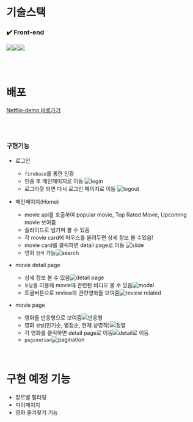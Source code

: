 # 기술스택

### ✔️ Front-end

<img src="https://img.shields.io/badge/React-61DAFB?style=for-the-badge&logo=React&logoColor=black"><img src="https://img.shields.io/badge/Redux-764ABC?style=for-the-badge&logo=Redux&logoColor=purple"><img src="https://img.shields.io/badge/Firebase-ffffff?style=for-the-badge&logo=Firebase&logoColor=yellow">

<br />
<br />

# 배포
[Netflix-demo 바로가기](https://netflix-redux-76de8.web.app)

<br />
<br />

### 구현기능

- 로그인
  - `firebase`를 통한 인증
  - 인증 후 메인페이지로 이동
    ![login](https://github.com/amy3374/netflix-redux/assets/119571479/4c88bd13-e389-4ad2-a4dc-b418cdb5de11)
  - 로그아웃 되면 다시 로그인 페이지로 이동
    ![logout](https://github.com/amy3374/netflix-redux/assets/119571479/3ccdc7e7-da3c-42d9-a88e-5a3ac844c16e)
- 메인페이지(Home)

  - movie api를 호출하여 popular movie, Top Rated Movie, Upcoming movie 보여줌
  - 슬라이드로 넘기며 볼 수 있음
  - 각 movie card에 마우스를 올려두면 상세 정보 볼 수있음!
  - movie card를 클릭하면 detail page로 이동
    ![slide](https://github.com/amy3374/netflix-redux/assets/119571479/204c49ac-6660-49d7-9b91-bf9f96066448)
  - 영화 `검색` 가능![search](https://github.com/amy3374/netflix-redux/assets/119571479/37405586-f9fa-4f63-922f-fc1a5e836e8e)

- movie detail page
  - 상세 정보 볼 수 있음![detail page](https://github.com/amy3374/netflix-redux/assets/119571479/7aac2a8a-6582-4b45-b38d-987c58a2d1c2)
  - `모달`을 이용해 movie에 관련된 비디오 볼 수 있음![modal](https://github.com/amy3374/netflix-redux/assets/119571479/c2fe4c46-4318-4baf-9153-04bbb5c72eec)
  - 토글버튼으로 review와 관련영화들 보여줌![review related](https://github.com/amy3374/netflix-redux/assets/119571479/9c22316c-042f-4f3a-9080-b0731f1a068b)
- movie page

  - 영화들 반응형으로 보여줌![반응형](https://github.com/amy3374/netflix-redux/assets/119571479/bf2607a1-2ee7-4bb2-95e3-46190be786b9)
  - 영화 `정렬`(인기순, 별점순, 현재 상영작)![정렬](https://github.com/amy3374/netflix-redux/assets/119571479/d242643e-48e7-4746-ad03-fb92cccfd7c6)
  - 각 영화를 클릭하면 detail page로 이동![detail로 이동](https://github.com/amy3374/netflix-redux/assets/119571479/d98ee4af-790a-48a7-8f66-990a790c2f78)
  - `pagination`![pagination](https://github.com/amy3374/netflix-redux/assets/119571479/5920b9a3-9e96-4877-94a5-071cd5c4af7d)

  <Br />
  <Br />

# 구현 예정 기능

- 장르별 필터링
- 마이페이지
- 영화 즐겨찾기 기능
